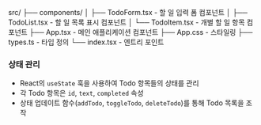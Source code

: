
src/
├── components/
│   ├── TodoForm.tsx - 할 일 입력 폼 컴포넌트
│   ├── TodoList.tsx - 할 일 목록 표시 컴포넌트
│   └── TodoItem.tsx - 개별 할 일 항목 컴포넌트
├── App.tsx - 메인 애플리케이션 컴포넌트
├── App.css - 스타일링
├── types.ts - 타입 정의
└── index.tsx - 엔트리 포인트

### 상태 관리

- React의 `useState` 훅을 사용하여 Todo 항목들의 상태를 관리
- 각 Todo 항목은 `id`, `text`, `completed` 속성 
- 상태 업데이트 함수(`addTodo`, `toggleTodo`, `deleteTodo`)를 통해 Todo 목록을 조작

